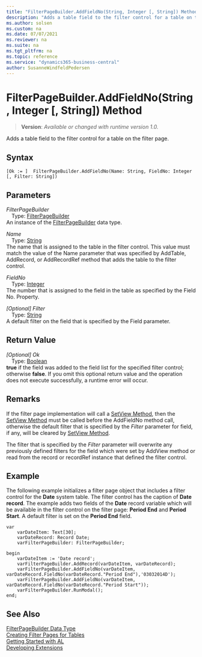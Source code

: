 ```yaml
---
title: "FilterPageBuilder.AddFieldNo(String, Integer [, String]) Method"
description: "Adds a table field to the filter control for a table on the filter page."
ms.author: solsen
ms.custom: na
ms.date: 07/07/2021
ms.reviewer: na
ms.suite: na
ms.tgt_pltfrm: na
ms.topic: reference
ms.service: "dynamics365-business-central"
author: SusanneWindfeldPedersen
---
```

[//]: # (START>DO_NOT_EDIT)
[//]: # (IMPORTANT:Do not edit any of the content between here and the END>DO_NOT_EDIT.)
[//]: # (Any modifications should be made in the .xml files in the ModernDev repo.)
# FilterPageBuilder.AddFieldNo(String, Integer [, String]) Method
> **Version**: _Available or changed with runtime version 1.0._

Adds a table field to the filter control for a table on the filter page.


## Syntax
```AL
[Ok := ]  FilterPageBuilder.AddFieldNo(Name: String, FieldNo: Integer [, Filter: String])
```
## Parameters
*FilterPageBuilder*  
&emsp;Type: [FilterPageBuilder](filterpagebuilder-data-type.md)  
An instance of the [FilterPageBuilder](filterpagebuilder-data-type.md) data type.  

*Name*  
&emsp;Type: [String](../string/string-data-type.md)  
The name that is assigned to the table in the filter control. This value must match the value of the Name parameter that was specified by AddTable, AddRecord, or AddRecordRef method that adds the table to the filter control.
        
*FieldNo*  
&emsp;Type: [Integer](../integer/integer-data-type.md)  
The number that is assigned to the field in the table as specified by the Field No. Property.
        
*[Optional] Filter*  
&emsp;Type: [String](../string/string-data-type.md)  
A default filter on the field that is specified by the Field parameter.  


## Return Value
*[Optional] Ok*  
&emsp;Type: [Boolean](../boolean/boolean-data-type.md)  
**true** if the field was added to the field list for the specified filter control; otherwise **false**. If you omit this optional return value and the operation does not execute successfully, a runtime error will occur.  


[//]: # (IMPORTANT: END>DO_NOT_EDIT)

## Remarks  
 If the filter page implementation will call a [SetView Method](../../methods-auto/filterpagebuilder/filterpagebuilder-setview-method.md), then the [SetView Method](../../methods-auto/filterpagebuilder/filterpagebuilder-setview-method.md) must be called before the AddFieldNo method call, otherwise the default filter that is specified by the *Filter* parameter for field, if any, will be cleared by [SetView Method](../../methods-auto/filterpagebuilder/filterpagebuilder-setview-method.md).  

 The filter that is specified by the *Filter* parameter will overwrite any previously defined filters for the field which were set by AddView method or read from the record or recordRef instance that defined the filter control.  

## Example  
 The following example initializes a filter page object that includes a filter control for the **Date** system table. The filter control has the caption of **Date record**. The example adds two fields of the **Date** record variable which will be available in the filter control on the filter page: **Period End** and **Period Start**. A default filter is set on the **Period End** field.  

```al
var
    varDateItem: Text[30];  
    varDateRecord: Record Date;  
    varFilterPageBuilder: FilterPageBuilder;  

begin
    varDateItem := 'Date record';  
    varFilterPageBuilder.AddRecord(varDateItem, varDateRecord);  
    varFilterPageBuilder.AddFieldNo(varDateItem, varDateRecord.FieldNo(varDateRecord."Period End"),'03032014D');  
    varFilterPageBuilder.AddFieldNo(varDateItem, varDateRecord.FieldNo(varDateRecord."Period Start")); 
    varFilterPageBuilder.RunModal(); 
end;
```  

## See Also
[FilterPageBuilder Data Type](filterpagebuilder-data-type.md)  
[Creating Filter Pages for Tables](../../devenv-filter-pages-for-filtering-tables.md)  
[Getting Started with AL](../../devenv-get-started.md)  
[Developing Extensions](../../devenv-dev-overview.md)